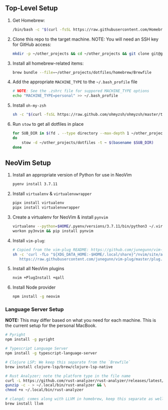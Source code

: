 ## Top-Level Setup
1. Get Homebrew:
    ```sh
    /bin/bash -c "$(curl -fsSL https://raw.githubusercontent.com/Homebrew/install/HEAD/install.sh)"
    ```
2. Clone this repo to the target machine. NOTE: You will need an SSH key for GitHub access:
    ```sh
    mkdir -p ~/other_projects && cd ~/other_projects && git clone git@github.com:jls83/dotfiles.git
    ```
3. Install all homebrew-related items:
    ```sh
    brew bundle --file=~/other_projects/dotfiles/homebrew/Brewfile
    ```
4. Add the appropriate `MACHINE_TYPE` to the `~/.bash_profile` file
    ```sh
    # NOTE: See the .zshrc file for suppored MACHINE_TYPE options
    echo "MACHINE_TYPE=personal" >> ~/.bash_profile
    ```
5. Install `oh-my-zsh`
    ```sh
    sh -c "$(curl -fsSL https://raw.github.com/ohmyzsh/ohmyzsh/master/tools/install.sh)"
    ```
6. Run `stow` to get all dotfiles in place
    ```sh
    for SUB_DIR in $(fd . --type directory --max-depth 1 ~/other_projects/dotfiles)
    do
        stow -d ~/other_projects/dotfiles -t ~ $(basename $SUB_DIR)
    done
    ```

## NeoVim Setup
1. Install an appropriate version of Python for use in NeoVim
    ```sh
    pyenv install 3.7.11
    ```
2. Install `virtualenv` & `virtualenvwrapper`
    ```sh
    pipx install virtualenv
    pipx install virtualenvwrapper
    ```
3. Create a virtualenv for NeoVim & install `pynvim`
    ```sh
    virtualenv --python=$HOME/.pyenv/versions/3.7.11/bin/python3 ~/.virtualenvs/py3nvim
    workon py3nvim && pip install pynvim
    ```
4. Install `vim-plug`:
    ```sh
    # Copied from the vim-plug README: https://github.com/junegunn/vim-plug/blob/master/README.md#unix-linux
    sh -c 'curl -fLo "${XDG_DATA_HOME:-$HOME/.local/share}"/nvim/site/autoload/plug.vim --create-dirs \
       https://raw.githubusercontent.com/junegunn/vim-plug/master/plug.vim'
    ```
5. Install all NeoVim plugins
    ```sh
    nvim +PlugInstall +qall
    ```
6. Install Node provider
    ```sh
    npm install -g neovim
    ```

### Language Server Setup
__NOTE:__ This may differ based on what you need for each machine. This is the current setup for the personal MacBook.

```sh
# Pyright
npm install -g pyright

# Typescript Language Server
npm install -g typescript-language-server

# Clojure LSP; We keep this separate from the `Brewfile`
brew install clojure-lsp/brew/clojure-lsp-native

# Rust Analyzer; note the platform type in the file name
curl -L https://github.com/rust-analyzer/rust-analyzer/releases/latest/download/rust-analyzer-x86_64-apple-darwin.gz | \
gunzip -c - > ~/.local/bin/rust-analyzer && \
chmod +x ~/.local/bin/rust-analyzer

# clangd; comes along with LLVM in homebrew, keep this separate as well
brew install llvm
```

